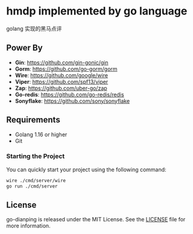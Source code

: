 # hmdp implemented by go language
golang 实现的黑马点评


## Power By
- **Gin**: https://github.com/gin-gonic/gin
- **Gorm**: https://github.com/go-gorm/gorm
- **Wire**: https://github.com/google/wire
- **Viper**: https://github.com/spf13/viper
- **Zap**: https://github.com/uber-go/zap
- **Go-redis**: https://github.com/go-redis/redis
- **Sonyflake**: https://github.com/sony/sonyflake

## Requirements

* Golang 1.16 or higher
* Git

### Starting the Project

You can quickly start your project using the following command:

```bash
wire ./cmd/server/wire
go run ./cmd/server
```

## License

go-dianping is released under the MIT License. See the [LICENSE](LICENSE) file for more information.